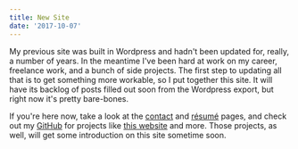 ```yaml
---
title: New Site
date: '2017-10-07'
---
```


My previous site was built in Wordpress and hadn't been updated for, really, a number of years. In the meantime I've been hard at work on my career, freelance work, and a bunch of side projects. The first step to updating all that is to get something more workable, so I put together this site. It will have its backlog of posts filled out soon from the Wordpress export, but right now it's pretty bare-bones.

If you're here now, take a look at the [contact](/contact) and [résumé](/resume) pages, and check out my [GitHub](https://github.com/bensaufley) for projects like [this website](https://github.com/bensaufley/personal-website) and more. Those projects, as well, will get some introduction on this site sometime soon.
